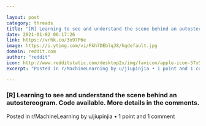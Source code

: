 ```yaml
---

layout: post
category: threads
title: "[R] Learning to see and understand the scene behind an autostereogram. Code available. More details in the comments."
date: 2021-01-02 06:17:26
link: https://vrhk.co/3o97P6e
image: https://i.ytimg.com/vi/Fkh7DEblqJ8/hqdefault.jpg
domain: reddit.com
author: "reddit"
icon: http://www.redditstatic.com/desktop2x/img/favicon/apple-icon-57x57.png
excerpt: "Posted in r/MachineLearning by u/jiupinjia • 1 point and 1 comment"

---
```


### [R] Learning to see and understand the scene behind an autostereogram. Code available. More details in the comments.

Posted in r/MachineLearning by u/jiupinjia • 1 point and 1 comment